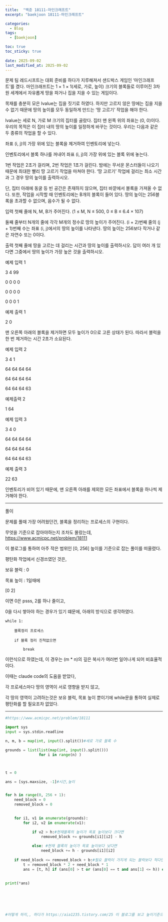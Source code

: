 ```yaml
---
title:  "백준 18111-마인크래프트"
excerpt: "baekjoon 18111-마인크래프트"

categories:
  - Blog
tags:
  - [baekjoon]

toc: true
toc_sticky: true
 
date: 2025-09-02
last_modified_at: 2025-09-02
---
```



문제
팀 레드시프트는 대회 준비를 하다가 지루해져서 샌드박스 게임인 ‘마인크래프트’를 켰다. 마인크래프트는 1 × 1 × 1(세로, 가로, 높이) 크기의 블록들로 이루어진 3차원 세계에서 자유롭게 땅을 파거나 집을 지을 수 있는 게임이다.


목재를 충분히 모은 lvalue는 집을 짓기로 하였다. 하지만 고르지 않은 땅에는 집을 지을 수 없기 때문에 땅의 높이를 모두 동일하게 만드는 ‘땅 고르기’ 작업을 해야 한다.


lvalue는 세로 N, 가로 M 크기의 집터를 골랐다. 집터 맨 왼쪽 위의 좌표는 (0, 0)이다. 우리의 목적은 이 집터 내의 땅의 높이를 일정하게 바꾸는 것이다. 우리는 다음과 같은 두 종류의 작업을 할 수 있다.


좌표 (i, j)의 가장 위에 있는 블록을 제거하여 인벤토리에 넣는다.


인벤토리에서 블록 하나를 꺼내어 좌표 (i, j)의 가장 위에 있는 블록 위에 놓는다.


1번 작업은 2초가 걸리며, 2번 작업은 1초가 걸린다. 밤에는 무서운 몬스터들이 나오기 때문에 최대한 빨리 땅 고르기 작업을 마쳐야 한다. ‘땅 고르기’ 작업에 걸리는 최소 시간과 그 경우 땅의 높이를 출력하시오.

단, 집터 아래에 동굴 등 빈 공간은 존재하지 않으며, 집터 바깥에서 블록을 가져올 수 없다. 또한, 작업을 시작할 때 인벤토리에는 B개의 블록이 들어 있다. 땅의 높이는 256블록을 초과할 수 없으며, 음수가 될 수 없다.

입력
첫째 줄에 N, M, B가 주어진다. (1 ≤ M, N ≤ 500, 0 ≤ B ≤ 6.4 × 107)

둘째 줄부터 N개의 줄에 각각 M개의 정수로 땅의 높이가 주어진다. (i + 2)번째 줄의 (j + 1)번째 수는 좌표 (i, j)에서의 땅의 높이를 나타낸다. 땅의 높이는 256보다 작거나 같은 자연수 또는 0이다.

출력
첫째 줄에 땅을 고르는 데 걸리는 시간과 땅의 높이를 출력하시오. 답이 여러 개 있다면 그중에서 땅의 높이가 가장 높은 것을 출력하시오.

예제 입력 1 


3 4 99


0 0 0 0


0 0 0 0


0 0 0 1


예제 출력 1 


2 0


맨 오른쪽 아래의 블록을 제거하면 모두 높이가 0으로 고른 상태가 된다. 따라서 블럭을 한 번 제거하는 시간 2초가 소요된다.

예제 입력 2 


3 4 1


64 64 64 64


64 64 64 64


64 64 64 63


예제출력 2 


1 64


예제 입력 3 


3 4 0


64 64 64 64


64 64 64 64


64 64 64 63


예제 출력 3 


22 63


인벤토리가 비어 있기 때문에, 맨 오른쪽 아래를 제외한 모든 좌표에서 블록을 하나씩 제거해야 한다.

---
풀이 


문제를 풀때 가장 어려웠던건, 블록을 정리하는 프로세스의 구현이다.

무엇을 기준으로 잡아야하는지 조차도 몰랐는데, https://www.acmicpc.net/problem/18111

이 블로그를 통하여  아주 작은 범위인 [0, 256] 높이를 기준으로 잡는 풀이를 떠올렸다.

평탄화 작업에서 신경쓰였던 것은,

보유 블럭 : 0

목표 높이 : 1일때에

[0 2]

이면 0은 psss, 2를 하나 줄이고,

0을 다시 쌓아야 하는 경우가 있기 떄문에, 아래의 방식으로 생각하였다.


```
while 1:

    블록정리 프로세스

    if 블록 정리 진척없으면

        break
```


이런식으로 하였는데, 이 경우는 (m * n)의 깊은 복사가 여러번 일어나게 되어 비효율적이다.



이때는 claude code의 도움을 받았다,

각 프로세스마다 땅의 영역이 서로 영향을 받지 않고, 

각 땅의 영역이 고려하는것은 보유 블럭, 목표 높이 뿐이기에 while문을 통하여 실제로 평탄화를 할 필요조차 없었다.


---
```python
#https://www.acmicpc.net/problem/18111

import sys
input = sys.stdin.readline

n, m, b = map(int, input().split())#세로 가로 블록 수

grounds = list(list(map(int, input().split()))
               for i in range(n) )



t = 0

ans = [sys.maxsize, -1]#시간,높이


for h in range(0, 256 + 1):
    need_block = 0
    removed_block = 0
    

    for i1, v1 in enumerate(grounds):
        for i2, v2 in enumerate(v1):

            if v2 > h:#현재블록의 높이가 목표 높이보다 크다면 
                removed_block += grounds[i1][i2] - h
            
            else: #현재 블록의 높이가 목표 높이보다 낮다면
                need_block += h - grounds[i1][i2]
    
    if need_block <= removed_block + b:#필요 블럭이 가지게 되는 블럭보다 적다면, 즉 h에 도달하는것이 가능하다면
        t = removed_block * 2 + need_block * 1
        ans = [t, h] if (ans[0] > t or (ans[0] == t and ans[1] <= h)) else ans
                
    
print(*ans)




    

#어떻게 하지,, 하다가 https://aia1235.tistory.com/25 이 블로그를 보고 높이기준으로 하는 발상을 떠올림

```